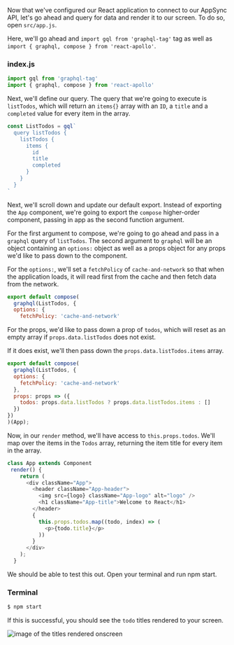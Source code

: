 Now that we've configured our React application to connect to our AppSync API, let's go ahead and query for data and render it to our screen. To do so, open `src/app.js`.

Here, we'll go ahead and `import gql from 'graphql-tag'` tag as well as `import { graphql, compose } from 'react-apollo'`. 

### index.js
```js
import gql from 'graphql-tag'
import { graphql, compose } from 'react-apollo'
```

Next, we'll define our query. The query that we're going to execute is `listTodos`, which will return an `items{}` array with an `ID`, a `title` and a `completed` value for every item in the array.

```js
const ListTodos = gql`
  query listTodos {
    listTodos {
      items {
        id
        title
        completed
      }
    }
  }
`
```

Next, we'll scroll down and update our default export. Instead of exporting the `App` component, we're going to export the `compose` higher-order component, passing in app as the second function argument.

For the first argument to compose, we're going to go ahead and pass in a `graphql` query of `listTodos`. The second argument to `graphql` will be an object containing an `options:` object as well as a props object for any props we'd like to pass down to the component.

For the `options:`, we'll set a `fetchPolicy` of `cache-and-network` so that when the application loads, it will read first from the cache and then fetch data from the network. 

```js
export default compose(
  graphql(ListTodos, {
  options: {
    fetchPolicy: 'cache-and-network'
```

For the props, we'd like to pass down a prop of `todos`, which will reset as an empty array if `props.data.listTodos` does not exist.

If it does exist, we'll then pass down the `props.data.listTodos.items` array. 

```js
export default compose(
  graphql(ListTodos, {
  options: {
    fetchPolicy: 'cache-and-network'
  },
  props: props => ({
    todos: props.data.listTodos ? props.data.listTodos.items : []
  })
})
)(App);
```

Now, in our `render` method, we'll have access to `this.props.todos`. We'll map over the items in the `Todos` array, returning the item title for every item in the array.

```js
class App extends Component     
 render() {
    return (
      <div className="App">
        <header className="App-header">
          <img src={logo} className="App-logo" alt="logo" />
          <h1 className="App-title">Welcome to React</h1>
        </header>
        {
          this.props.todos.map((todo, index) => (
            <p>{todo.title}</p>
          ))
        }
      </div> 
    );
  }
```

We should be able to test this out. Open your terminal and run npm start.

### Terminal
```bash
$ npm start
```
If this is successful, you should see the `todo` titles rendered to your screen.

![image of the titles rendered onscreen](https://res.cloudinary.com/dg3gyk0gu/image/upload/v1542665278/transcript-images/react-execute-queries-to-an-aws-appsync-graphql-api-from-a-react-application-success.png)